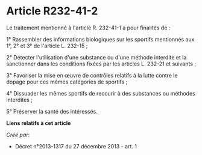 # Article R232-41-2

Le traitement mentionné à l'article R. 232-41-1 a pour finalités de :

1° Rassembler des informations biologiques sur les sportifs mentionnés aux 1°, 2° et 3° de l'article L. 232-15 ;

2° Détecter l'utilisation d'une substance ou d'une méthode interdite et la sanctionner dans les conditions fixées par les
articles L. 232-21 et suivants ;

3° Favoriser la mise en œuvre de contrôles relatifs à la lutte contre le dopage pour ces mêmes catégories de sportifs ;

4° Dissuader les mêmes sportifs de recourir à des substances ou méthodes interdites ;

5° Préserver la santé des intéressés.

**Liens relatifs à cet article**

_Créé par_:

  - Décret n°2013-1317 du 27 décembre 2013 - art. 1
